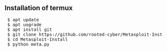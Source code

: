 ## Installation of termux
<pre>
 $ apt update
 $ apt uograde
 $ apt install git
 $ git clone https://github.com/rooted-cyber/Metasploit-Install
 $ cd Metasploit-Install
 $ python meta.py</pre>